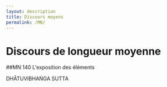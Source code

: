 ```yaml
---
layout: description
title: Discours moyens
permalink: /MN/
---
```


# Discours de longueur moyenne

##MN 140 L'exposition des éléments

DHĀTUVIBHAṄGA SUTTA

